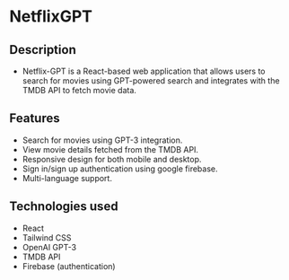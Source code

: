 # NetflixGPT

## Description
 - Netflix-GPT is a React-based web application that allows users to search for movies using GPT-powered search and integrates with the TMDB API to fetch movie data.

## Features
 - Search for movies using GPT-3 integration.
 - View movie details fetched from the TMDB API.
 - Responsive design for both mobile and desktop.
 - Sign in/sign up authentication using google firebase.
 - Multi-language support.

## Technologies used 
 - React
 - Tailwind CSS
 - OpenAI GPT-3
 - TMDB API
 - Firebase (authentication)
